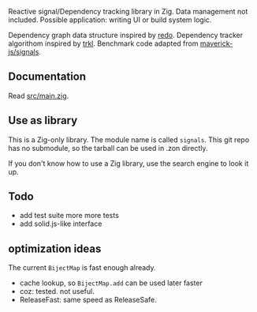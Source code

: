 Reactive signal/Dependency tracking library in Zig. Data management not included. Possible application: writing UI or build system logic.

Dependency graph data structure inspired by [redo](https://github.com/apenwarr/redo). Dependency tracker algorithom inspired by [trkl](https://github.com/jbreckmckye/trkl). Benchmark code adapted from [maverick-js/signals](https://github.com/maverick-js/signals/pull/19/files#diff-ed2047e0fe1c26b6afee97d3b120cc35ee4bc0203bc06be33687736a16ac4a8e).

## Documentation

Read [src/main.zig](src/main.zig#L1).

## Use as library

This is a Zig-only library. The module name is called `signals`. This git repo has no submodule, so the tarball can be used in .zon directly.

If you don't know how to use a Zig library, use the search engine to look it up.

## Todo

- add test suite more more tests
- add solid.js-like interface

## optimization ideas

The current `BijectMap` is fast enough already.

- cache lookup, so `BijectMap.add` can be used later faster
- coz: tested. not useful.
- ReleaseFast: same speed as ReleaseSafe.
